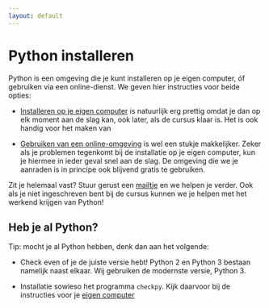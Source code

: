 ```yaml
---
layout: default
---
```

# Python installeren

Python is een omgeving die je kunt installeren op je eigen computer, óf gebruiken via een online-dienst. We geven hier instructies voor beide opties:

- [Installeren op je eigen computer]({{site.baseurl}}/naslag/installatie-computer) is natuurlijk erg prettig omdat je dan op elk moment aan de slag kan, ook later, als de cursus klaar is. Het is ook handig voor het maken van 

- [Gebruiken van een online-omgeving]({{site.baseurl}}/naslag/installatie-online) is wel een stukje makkelijker. Zeker als je problemen tegenkomt bij de installatie op je eigen computer, kun je hiermee in ieder geval snel aan de slag. De omgeving die we je aanraden is in principe ook blijvend gratis te gebruiken.

Zit je helemaal vast? Stuur gerust een [mailtje]({{site.baseurl}}mailto:inleiding@mprog.nl) en we helpen je verder. Ook als je niet ingeschreven bent bij de cursus kunnen we je helpen met het werkend krijgen van Python!

## Heb je al Python?

Tip: mocht je al Python hebben, denk dan aan het volgende:

- Check even of je de juiste versie hebt! Python 2 en Python 3 bestaan namelijk naast elkaar. Wij gebruiken de modernste versie, Python 3.

- Installatie sowieso het programma `checkpy`. Kijk daarvoor bij de instructies voor je [eigen computer]({{site.baseurl}}/naslag/installatie-computer)

